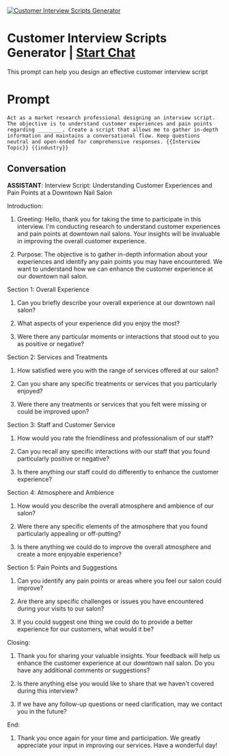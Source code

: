 
[![Customer Interview Scripts Generator](https://flow-prompt-covers.s3.us-west-1.amazonaws.com/icon/abstract/abs_4.png)](https://gptcall.net/chat.html?data=%7B%22contact%22%3A%7B%22id%22%3A%221ijQfJYcD4oiguqZmIUCE%22%2C%22flow%22%3Atrue%7D%7D)
# Customer Interview Scripts Generator | [Start Chat](https://gptcall.net/chat.html?data=%7B%22contact%22%3A%7B%22id%22%3A%221ijQfJYcD4oiguqZmIUCE%22%2C%22flow%22%3Atrue%7D%7D)
This prompt can help you design an effective customer interview script 

# Prompt

```
Act as a market research professional designing an interview script. The objective is to understand customer experiences and pain points regarding ________. Create a script that allows me to gather in-depth information and maintains a conversational flow. Keep questions neutral and open-ended for comprehensive responses. {{Interview Topic}} {{industry}}
```

## Conversation

**ASSISTANT**: Interview Script: Understanding Customer Experiences and Pain Points at a Downtown Nail Salon



Introduction:

1. Greeting: Hello, thank you for taking the time to participate in this interview. I'm conducting research to understand customer experiences and pain points at downtown nail salons. Your insights will be invaluable in improving the overall customer experience. 

2. Purpose: The objective is to gather in-depth information about your experiences and identify any pain points you may have encountered. We want to understand how we can enhance the customer experience at our downtown nail salon. 



Section 1: Overall Experience

1. Can you briefly describe your overall experience at our downtown nail salon?

2. What aspects of your experience did you enjoy the most?

3. Were there any particular moments or interactions that stood out to you as positive or negative?



Section 2: Services and Treatments

1. How satisfied were you with the range of services offered at our salon?

2. Can you share any specific treatments or services that you particularly enjoyed?

3. Were there any treatments or services that you felt were missing or could be improved upon?



Section 3: Staff and Customer Service

1. How would you rate the friendliness and professionalism of our staff?

2. Can you recall any specific interactions with our staff that you found particularly positive or negative?

3. Is there anything our staff could do differently to enhance the customer experience?



Section 4: Atmosphere and Ambience

1. How would you describe the overall atmosphere and ambience of our salon?

2. Were there any specific elements of the atmosphere that you found particularly appealing or off-putting?

3. Is there anything we could do to improve the overall atmosphere and create a more enjoyable experience?



Section 5: Pain Points and Suggestions

1. Can you identify any pain points or areas where you feel our salon could improve?

2. Are there any specific challenges or issues you have encountered during your visits to our salon?

3. If you could suggest one thing we could do to provide a better experience for our customers, what would it be?



Closing:

1. Thank you for sharing your valuable insights. Your feedback will help us enhance the customer experience at our downtown nail salon. Do you have any additional comments or suggestions?

2. Is there anything else you would like to share that we haven't covered during this interview?

3. If we have any follow-up questions or need clarification, may we contact you in the future?



End:

1. Thank you once again for your time and participation. We greatly appreciate your input in improving our services. Have a wonderful day!


